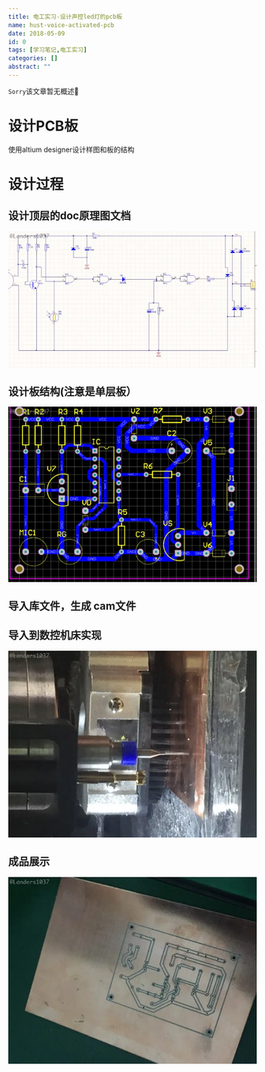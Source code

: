 ```yaml
---
title: 电工实习-设计声控led灯的pcb板
name: hust-voice-activated-pcb
date: 2018-05-09
id: 0
tags: [学习笔记,电工实习]
categories: []
abstract: ""
---
```

<code>Sorry</code>该文章暂无概述💊
<!--more-->


设计PCB板
======

使用altium designer设计样图和板的结构

设计过程
====

设计顶层的doc原理图文档
-------------

![](/images/hust-voice-activated-pcb-1.webp)

设计板结构(注意是单层板）
-------------

![](/images/hust-voice-activated-pcb-2.webp)

导入库文件，生成 cam文件
--------------

导入到数控机床实现
---------

![](/images/hust-voice-activated-pcb-3.webp)

成品展示
----

![](/images/hust-voice-activated-pcb-4.webp)